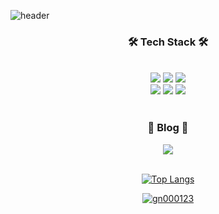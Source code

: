 ![header](https://capsule-render.vercel.app/api?type=waving&color=0:c04847,100:222256&height=300&section=header&text=For%20Users,%20By%20Users.&desc=Welcome%20to%20Jiho's%20github%20profile&fontSize=60&animation=fadeIn&fontAlignY=35&descAlignY=50&fontColor=ffffff)

### <div align="center">🛠 Tech Stack 🛠
</div>
<br>
<div align="center"><img src="https://img.shields.io/badge/Android-a4c639?style=for-the-badge&logo=android&logoColor=white"> <img src="https://img.shields.io/badge/Kotlin-7F52FF?style=for-the-badge&logo=Kotlin&logoColor=white"> <img src="https://img.shields.io/badge/Firebase-f5820d?style=for-the-badge&logo=firebase&logoColor=white">
  <br><img src="https://img.shields.io/badge/slack-4A154B?style=for-the-badge&logo=slack&logoColor=white"> <img src="https://img.shields.io/badge/Jira-0052CC?style=for-the-badge&logo=jira&logoColor=white"> <img src="https://img.shields.io/badge/figma-FF5566?style=for-the-badge&logo=Figma&logoColor=white"></div> 
<br> 

### <div align = "center">🏰 Blog 🏰

<div align="center"><a href="https://blothhundr.tistory.com/"><img src="https://img.shields.io/badge/Tistory-white?style=flat&logo=Tistory&logoColor=white&link=https://blothhundr.tistory.com/m/"/></a>  
  <br/><br/>
  
  [![Top Langs](https://github-readme-stats.vercel.app/api/top-langs/?username=jangjh123&layout=compact&theme=transparent&langs_count=2)](https://github.com/anuraghazra/github-readme-stats)
  
  [![gn000123](http://mazassumnida.wtf/api/v2/generate_badge?boj=gn000123)](https://solved.ac/gn000123)
  <br>
